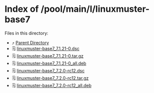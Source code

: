 
# Index of /pool/main/l/linuxmuster-base7
Files in this directory:
- ⤴ [Parent Directory](../)
- 🗒 [linuxmuster-base7_7.1.21-0.dsc](linuxmuster-base7_7.1.21-0.dsc)
- 🗒 [linuxmuster-base7_7.1.21-0.tar.gz](linuxmuster-base7_7.1.21-0.tar.gz)
- 🗒 [linuxmuster-base7_7.1.21-0_all.deb](linuxmuster-base7_7.1.21-0_all.deb)
- 🗒 [linuxmuster-base7_7.2.0-rc12.dsc](linuxmuster-base7_7.2.0-rc12.dsc)
- 🗒 [linuxmuster-base7_7.2.0-rc12.tar.gz](linuxmuster-base7_7.2.0-rc12.tar.gz)
- 🗒 [linuxmuster-base7_7.2.0-rc12_all.deb](linuxmuster-base7_7.2.0-rc12_all.deb)
